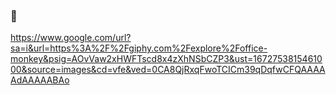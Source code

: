 ### :monkey:
https://www.google.com/url?sa=i&url=https%3A%2F%2Fgiphy.com%2Fexplore%2Foffice-monkey&psig=AOvVaw2xHWFTscd8x4zXhNSbCZP3&ust=1672753815461000&source=images&cd=vfe&ved=0CA8QjRxqFwoTCICm39qDqfwCFQAAAAAdAAAAABAo
